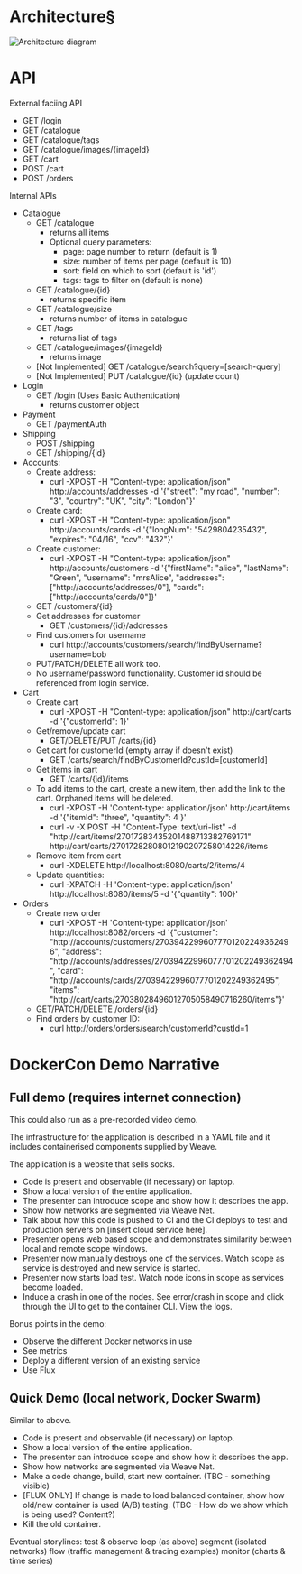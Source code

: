 # Architecture§
![Architecture diagram](https://github.com/ContainerSolutions/weaveDemo/raw/master/docs/images/Architecture.png "Architecture")

# API

External faciing API

- GET /login
- GET /catalogue
- GET /catalogue/tags
- GET /catalogue/images/{imageId}
- GET /cart
- POST /cart
- POST /orders

Internal APIs

- Catalogue
    - GET /catalogue
        - returns all items
        - Optional query parameters:
            - page: page number to return (default is 1)
            - size: number of items per page (default is 10)
            - sort: field on which to sort (default is 'id')
            - tags: tags to filter on (default is none)
    - GET /catalogue/{id}
        - returns specific item
    - GET /catalogue/size
        - returns number of items in catalogue
    - GET /tags
        - returns list of tags
    - GET /catalogue/images/{imageId}
        - returns image
    - [Not Implemented] GET /catalogue/search?query=[search-query]
    - [Not Implemented] PUT /catalogue/{id} (update count)
- Login
    - GET /login (Uses Basic Authentication)
        - returns customer object
- Payment
    - GET /paymentAuth
- Shipping
    - POST /shipping
    - GET /shipping/{id}
- Accounts:
    - Create address:
        - curl -XPOST -H "Content-type: application/json" http://accounts/addresses -d '{"street": "my road", "number": "3", "country": "UK", "city": "London"}'
    - Create card: 
        - curl -XPOST -H "Content-type: application/json" http://accounts/cards -d '{"longNum": "5429804235432", "expires": "04/16", "ccv": "432"}'
    - Create customer:
        - curl -XPOST -H "Content-type: application/json" http://accounts/customers -d '{"firstName": "alice", "lastName": "Green", "username": "mrsAlice", "addresses": ["http://accounts/addresses/0"], "cards": ["http://accounts/cards/0"]}'
    - GET /customers/{id}
    - Get addresses for customer
        - GET /customers/{id}/addresses
    - Find customers for username
        - curl http://accounts/customers/search/findByUsername?username=bob  
    - PUT/PATCH/DELETE all work too.
    - No username/password functionality. Customer id should be referenced from login service.
- Cart
    - Create cart    
        - curl -XPOST -H "Content-type: application/json" http://cart/carts -d '{"customerId": 1}' 
    - Get/remove/update cart
        - GET/DELETE/PUT /carts/{id}
    - Get cart for customerId (empty array if doesn't exist)
        - GET /carts/search/findByCustomerId?custId=[customerId]
    - Get items in cart
        - GET /carts/{id}/items
    - To add items to the cart, create a new item, then add the link to the cart. Orphaned items will be deleted.
        - curl -XPOST -H 'Content-type: application/json' http://cart/items -d '{"itemId": "three", "quantity": 4 }'    
        - curl -v -X POST -H "Content-Type: text/uri-list" -d "http://cart/items/27017283435201488713382769171" http://cart/carts/27017282808012190207258014226/items
    - Remove item from cart
        - curl -XDELETE http://localhost:8080/carts/2/items/4
    - Update quantities:
        - curl -XPATCH -H 'Content-type: application/json' http://localhost:8080/items/5 -d '{"quantity": 100}'
- Orders
    - Create new order
        - curl -XPOST -H 'Content-type: application/json' http://localhost:8082/orders -d '{"customer": "http://accounts/customers/27039422996077701202249362496", "address": "http://accounts/addresses/27039422996077701202249362494", "card": "http://accounts/cards/27039422996077701202249362495", "items": "http://cart/carts/27038028496012705058490716260/items"}'
    - GET/PATCH/DELETE /orders/{id}
    - Find orders by customer ID:
        - curl http://orders/orders/search/customerId?custId=1

# DockerCon Demo Narrative
## Full demo (requires internet connection)
This could also run as a pre-recorded video demo.

The infrastructure for the application is described in a YAML file and it includes containerised components supplied by Weave.

The application is a website that sells socks.

* Code is present and observable (if necessary) on laptop.
* Show a local version of the entire application.
* The presenter can introduce scope and show how it describes the app.
* Show how networks are segmented via Weave Net.
* Talk about how this code is pushed to CI and the CI deploys to test and production servers on [insert cloud service here].
* Presenter opens web based scope and demonstrates similarity between local and remote scope windows.
* Presenter now manually destroys one of the services. Watch scope as service is destroyed and new service is started.
* Presenter now starts load test. Watch node icons in scope as services become loaded.
* Induce a crash in one of the nodes. See error/crash in scope and click through the UI to get to the container CLI. View the logs.

Bonus points in the demo:
* Observe the different Docker networks in use
* See metrics
* Deploy a different version of an existing service
* Use Flux

## Quick Demo (local network, Docker Swarm)
Similar to above.
* Code is present and observable (if necessary) on laptop.
* Show a local version of the entire application.
* The presenter can introduce scope and show how it describes the app.
* Show how networks are segmented via Weave Net.
* Make a code change, build, start new container. (TBC - something visible)
* [FLUX ONLY] If change is made to load balanced container, show how old/new container is used (A/B) testing. (TBC - How do we show which is being used? Content?)
* Kill the old container.


Eventual storylines: 
test & observe loop (as above)
segment (isolated networks)
flow (traffic management & tracing examples) 
monitor (charts & time series)
